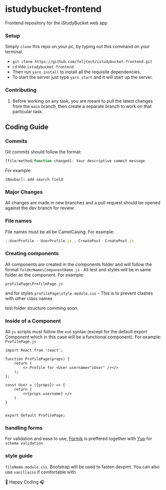 # istudybucket-frontend
Frontend repository for the iStudyBucket web app
### Setup

Simply `clone` this repo on your pc, by typing out this command on your terminal.

- `git clone https://github.com/feljtech/istudybucket-frontend.git`
- `cd` into `istudybucket-frontend`
- Then run `yarn install` to install all the requisite dependencies.
- To start the server just type `yarn start` and it will start up the server.

### Contributing

1. Before working on any task, you are meant to pull the latest changes from the `main` branch, then create a separate branch to work on that particular task.

## Coding Guide

### Commits

Git commits should follow the format:

```javascript
[file/method/function changed]: Your descriptive commit message
```

For example:

`[Navbar]: add search field`

### Major Changes

All changes are made in new branches and a pull request should be opened against the dev branch for review.

### File names

File names must be all be CamelCasing. For example:

```javascript
;-UserProfile - UserProfile.js , CreatePost- CreatePost.js
```

### Creating components
All components are created in the components folder and will follow the format
`folderName\ComponentName.js` . All test and styles will be in same folder as the component.
For example:

`profilePage\ProfilePage.js`

and for styles
`profilePage\style.module.css` - This is to prevent clashes with other class names

test folder structure comming soon.


### Inside of a Component
All `js` scripts must follow the `es6` syntax (except for the default export Component which in this case will be a functional component).
For example:
`ProfilePage.js`

```
import React from 'react';

function ProfilePage(props) {
    return (
        <> Profile for <User username="iUser" /></>
    );
};

const User = ({props}) => {
    return (
        <>{props.username} </>
    )
}


export default ProfilePage;
```

### handling forms
For validation and ease to use, [Formik](https://formik.org/) is preffered together with [Yup](https://github.com/jquense/yup) for `schema validation`

### style guide
`fileName.module.css`. Bootstrap will be used to fasten devpmt. You can also use `vanillacss` if comfortable with.

:tada: Happy Coding :headphones:
